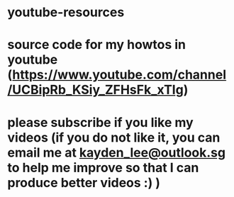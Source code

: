 # youtube-resources
# source code for my howtos in youtube (https://www.youtube.com/channel/UCBipRb_KSiy_ZFHsFk_xTIg)
# please subscribe if you like my videos (if you do not like it, you can email me at kayden_lee@outlook.sg to help me improve so that I can produce better videos :) )
